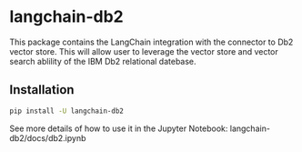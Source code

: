 # langchain-db2

This package contains the LangChain integration with the connector to Db2 vector store. This will allow user to leverage the vector store and vector search ablility of the IBM Db2 relational datebase.

## Installation

```bash
pip install -U langchain-db2
```

See more details of how to use it in the Jupyter Notebook: langchain-db2/docs/db2.ipynb


